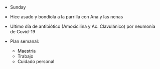 - Sunday
- Hice asado y bondiola a la parrilla con Ana y las nenas
- Ultimo día de antibiótico (Amoxicilina y Ac. Clavulánico) por neumonía de Covid-19

- Plan semanal:
	-	Maestría
	-	Trabajo
	-	Cuidado personal